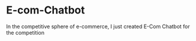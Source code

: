 # E-com-Chatbot
In the competitive sphere of e-commerce, I just created E-Com Chatbot for the competition

